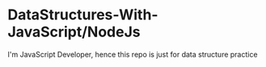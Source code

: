 # DataStructures-With-JavaScript/NodeJs
I'm JavaScript Developer, hence this repo is just for data structure practice
